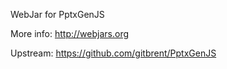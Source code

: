 WebJar for PptxGenJS

More info: http://webjars.org

Upstream: https://github.com/gitbrent/PptxGenJS
